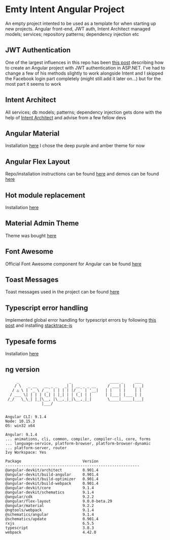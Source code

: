 # Emty Intent Angular Project
An empty project intented to be used as a template for when starting up new projects. Angular front-end, JWT auth, Intent Architect managed models; services; repository patterns; dependency injection etc

## JWT Authentication
One of the largest influences in this repo has been [this post](https://fullstackmark.com/post/13/jwt-authentication-with-aspnet-core-2-web-api-angular-5-net-core-identity-and-facebook-login) describing how to create an Angular project with JWT authentication in ASP.NET. I've had to change a few of his methods slightly to work alongside Intent and I skipped the Facebook login part completely (might still add it later on...) but for the most part it seems to work

## Intent Architect
All services; db models; patterns; dependency injection gets done with the help of [Intent Architect](https://github.com/IntentSoftware/IntentArchitect) and advise from a few fellow devs

## Angular Material
Installation [here](https://material.angular.io/guide/getting-started)
I chose the deep purple and amber theme for now

## Angular Flex Layout
Repo/installation instructions can be found [here](https://github.com/angular/flex-layout) and demos can be found [here](https://tburleson-layouts-demos.firebaseapp.com/#/docs)

## Hot module replacement
Installation [here](https://www.npmjs.com/package/@angularclass/hmr)

## Material Admin Theme
Theme was bought [here](https://wrapbootstrap.com/theme/material-admin-responsive-admin-theme-WB011H985)

## Font Awesome
Official Font Awesome component for Angular can be found [here](https://fontawesome.com/how-to-use/on-the-web/using-with/angular)

## Toast Messages
Toast messages used in the project can be found [here](https://www.npmjs.com/package/ngx-toastr)

## Typescript error handling
Implemented global error handling for typescript errors by following [this post](https://medium.com/@amcdnl/global-error-handling-with-angular2-6b992bdfb59c) and installing [stacktrace-js](https://www.npmjs.com/package/stacktrace-js)

## Typesafe forms
Installation [here](https://www.npmjs.com/package/@rxweb/reactive-form-validators)

## ng version

```
     _                      _                 ____ _     ___
    / \   _ __   __ _ _   _| | __ _ _ __     / ___| |   |_ _|
   / △ \ | '_ \ / _` | | | | |/ _` | '__|   | |   | |    | |
  / ___ \| | | | (_| | |_| | | (_| | |      | |___| |___ | |
 /_/   \_\_| |_|\__, |\__,_|_|\__,_|_|       \____|_____|___|
                |___/
    

Angular CLI: 9.1.4
Node: 10.15.3
OS: win32 x64

Angular: 9.1.4
... animations, cli, common, compiler, compiler-cli, core, forms
... language-service, platform-browser, platform-browser-dynamic
... platform-server, router
Ivy Workspace: Yes

Package                           Version
-----------------------------------------------------------
@angular-devkit/architect         0.901.4
@angular-devkit/build-angular     0.901.4
@angular-devkit/build-optimizer   0.901.4
@angular-devkit/build-webpack     0.901.4
@angular-devkit/core              9.1.4
@angular-devkit/schematics        9.1.4
@angular/cdk                      9.2.2
@angular/flex-layout              9.0.0-beta.29
@angular/material                 9.2.2
@ngtools/webpack                  9.1.4
@schematics/angular               9.1.4
@schematics/update                0.901.4
rxjs                              6.5.5
typescript                        3.8.3
webpack                           4.42.0

```

